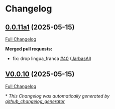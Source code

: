 # Changelog

## [0.0.11a1](https://github.com/OpenVoiceOS/ovos-skill-moviemaster/tree/0.0.11a1) (2025-05-15)

[Full Changelog](https://github.com/OpenVoiceOS/ovos-skill-moviemaster/compare/V0.0.10...0.0.11a1)

**Merged pull requests:**

- fix: drop lingua\_franca [\#40](https://github.com/OpenVoiceOS/ovos-skill-moviemaster/pull/40) ([JarbasAl](https://github.com/JarbasAl))

## [V0.0.10](https://github.com/OpenVoiceOS/ovos-skill-moviemaster/tree/V0.0.10) (2025-05-15)

[Full Changelog](https://github.com/OpenVoiceOS/ovos-skill-moviemaster/compare/0.0.10...V0.0.10)



\* *This Changelog was automatically generated by [github_changelog_generator](https://github.com/github-changelog-generator/github-changelog-generator)*
